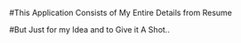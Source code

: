   
  #This Application Consists of My Entire Details from Resume
  
  #But Just for my Idea and to Give it A Shot..

